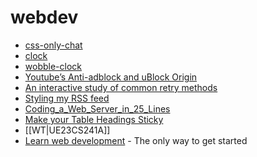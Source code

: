 # webdev

- [css-only-chat](https://github.com/kkuchta/css-only-chat)
- [clock](https://oimo.io/works/clock/)
- [wobble-clock](https://somethingorotherwhatever.com/wobble-clock/)
- [Youtube’s Anti-adblock and uBlock Origin](https://andadinosaur.com/youtube-s-anti-adblock-and-ublock-origin)
- [An interactive study of common retry methods](https://encore.dev/blog/retries)
- [Styling my RSS feed](https://abf.li/posts/styling-my-rss-feed/)
- [Coding_a_Web_Server_in_25_Lines](https://youtu.be/7GBlCinu9yg)
- [Make your Table Headings Sticky](https://btxx.org/posts/Please_Make_Your_Table_Headings_Sticky/)
- [[WT|UE23CS241A]]
- [Learn web development](https://developer.mozilla.org/en-US/docs/Learn) - The only way to get started